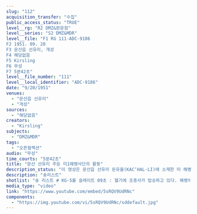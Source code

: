 ```yaml
---
slug: "112"
acquisition_transfer: "수집"
public_access_status: "TRUE"
level__rg: "R2 DMZ&판문점"
level__series: "S2 DMZ&MDR"
level__file: "F1 RG 111-ADC-9186
F2 1951. 09. 20
F3 문산읍 선유리, 개성
F4 해당없음 
F5 Kirsling
F6 무성
F7 5분42초"
level__file_number: "111"
level__local_identifier: "ADC-9186"
date: "9/20/1951"
venues: 
  - "문산읍 선유리"
  - "개성"
sources: 
  - "해당없음"
creators: 
  - "Kirsling"
subjects: 
  - "DMZ&MDR"
tags: 
  - "오픈컬렉션"
audio: "무성"
time_courts: "5분42초"
title: "문산 선유리 주둔 미1해병사단의 활동"
description_status: "이 영상은 문산읍 선유리 돈유울(KAC‘HAL-LI)에 소재한 미 해병1사단 기지의 영상이다. 이미 문서에서 RG 127, UD-UP 19, Box 32에 1953년 3월 지휘일지(Command Diary report, 1953. 03)에서 해병 1사단과 1공병대대가 선유리 돈유울에 주둔하고 있다고 밝히고 있다. 따라서 본 영상은 유엔군임시사령부와 인접했으며 펠햄 기지 초기 모습을 담고 있다. 촬영한 부대는 알 수 없지만 촬영자 커슬링이다. 전체적으로 영상은 안정적이며 구도와 장면 구성이 좋은 편이다. 촬영 카메라는 아이모 35mm인데같은 시기에 유행하던 기종이다. 영상은 개성 내봉장에서 개최되는 정전회담 내용을 함께 담고 있다. "
description: "숏리스트"
shotlist: "숏 리스트 # KG-5롤 슬레이트 09초 : 헬기에 조종사가 탑승하고 있다. 해병이라는 글자가 선명하다. 해병 기지가 보인다. (5분09초) 임진강과 그 주변 기지, 마을, 도로 등의 풍경이 보이면 문산가도 주변 미군기지들이 보인다. "
media_type: "video"
link: "https://www.youtube.com/embed/5sRQV9UdRNc"
components: 
  - "https://img.youtube.com/vi/5sRQV9UdRNc/sddefault.jpg"
---
```

